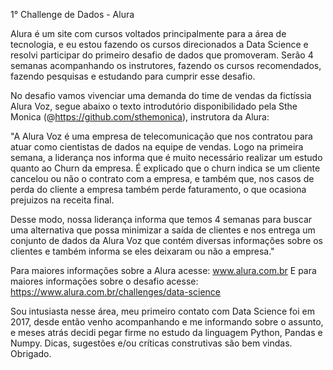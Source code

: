 1° Challenge de Dados - Alura

Alura é um site com cursos voltados principalmente para a área de tecnologia, e eu estou fazendo os cursos direcionados a Data Science e resolvi participar do primeiro desafio de dados que promoveram. Serão 4 semanas acompanhando os instrutores, fazendo os cursos recomendados, fazendo pesquisas e estudando para cumprir esse desafio.

No desafio vamos vivenciar uma demanda do time de vendas da fictíssia Alura Voz, segue abaixo o texto introdutório disponibilidado pela Sthe Monica (@https://github.com/sthemonica), instrutora da Alura:

"A Alura Voz é uma empresa de telecomunicação que nos contratou para atuar como cientistas de dados na equipe de vendas. Logo na primeira semana, a liderança nos informa que é muito necessário realizar um estudo quanto ao Churn da empresa. É explicado que o churn indica se um cliente cancelou ou não o contrato com a empresa, e também que, nos casos de perda do cliente a empresa também perde faturamento, o que ocasiona prejuizos na receita final.

Desse modo, nossa liderança informa que temos 4 semanas para buscar uma alternativa que possa minimizar a saída de clientes e nos entrega um conjunto de dados da Alura Voz que contém diversas informações sobre os clientes e também informa se eles deixaram ou não a empresa."

Para maiores informações sobre a Alura acesse: www.alura.com.br
E para maiores informações sobre o desafio acesse: https://www.alura.com.br/challenges/data-science

Sou intusiasta nesse área, meu primeiro contato com Data Science foi em 2017, desde então venho acompanhando e me informando sobre o assunto, e meses atrás decidi pegar firme no estudo da linguagem Python, Pandas e Numpy. Dicas, sugestões e/ou críticas construtivas são bem vindas. Obrigado.
